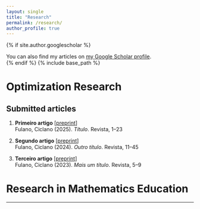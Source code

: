 ```yaml
---
layout: single
title: "Research"
permalink: /research/
author_profile: true
---
```

{% if site.author.googlescholar %}
  <div class="wordwrap">You can also find my articles on <a href="{{site.author.googlescholar}}">my Google Scholar profile</a>.</div>
{% endif %}
{% include base_path %}

# Optimization Research
## Submitted articles

1. **Primeiro artigo** [<a href="#">preprint</a>]  
   Fulano, Ciclano (2025). *Título*. Revista, 1–23

1. **Segundo artigo** [<a href="#">preprint</a>]  
   Fulano, Ciclano (2024). *Outro título*. Revista, 11–45

1. **Terceiro artigo** [<a href="#">preprint</a>]  
   Fulano, Ciclano (2023). *Mais um título*. Revista, 5–9 


# Research in Mathematics Education
---
